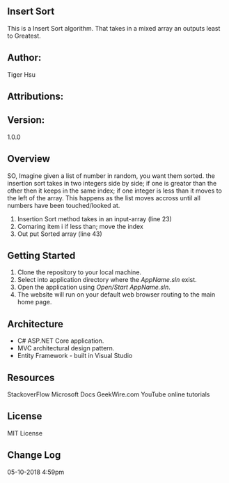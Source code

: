 ## Insert Sort
This is a Insert Sort algorithm. That takes in a mixed array an outputs least to Greatest.

## Author:
Tiger Hsu


## Attributions:


## Version:
1.0.0 

## Overview
SO, Imagine given a list of number in random, you want them sorted.
the insertion sort takes in two integers side by side; if one is greator than 
the other then it keeps in the same index; if one integer is less than it 
moves to the left of the array. This happens as the list moves accross until
all numbers have been touched/looked at.

1. Insertion Sort method takes in an  input-array (line 23)
2. Comaring item i if less than; move the index
3. Out put Sorted array (line 43)



## Getting Started
1. Clone the repository to your local machine.
2. Select into application directory where the *AppName.sln* exist.
3. Open the application using *Open/Start AppName.sln*.
5. The website will run on your default web browser routing to the main home page.


## Architecture
 - C# ASP.NET Core application.
 - MVC architectural design pattern.
 - Entity Framework - built in Visual Studio


## Resources
StackoverFlow
Microsoft Docs
GeekWire.com
YouTube online tutorials

## License
MIT License

## Change Log

05-10-2018 4:59pm 
